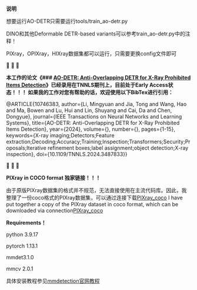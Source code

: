 **说明**

想要运行AO-DETR只需要运行tools/train_ao-detr.py

DINO和其他Deformable DETR-based variants可以参考train_ao-detr.py中的注释！

PIXray，OPIXray，HIXray数据集都可以运行，只需要更换config文件即可

🎉️ 🎉️ 🎉️

**本工作的论文《### [AO-DETR: Anti-Overlapping DETR for X-Ray Prohibited Items Detection](https://ieeexplore.ieee.org/document/10746383/)》已经录用在TNNLS期刊上，目前处于Early Access状态！！！
如果我的工作对您有帮助的话，欢迎使用以下BibTex进行引用：**

@ARTICLE{10746383,
author={Li, Mingyuan and Jia, Tong and Wang, Hao and Ma, Bowen and Lu, Hui and Lin, Shuyang and Cai, Da and Chen, Dongyue},
journal={IEEE Transactions on Neural Networks and Learning Systems},
title={AO-DETR: Anti-Overlapping DETR for X-Ray Prohibited Items Detection},
year={2024},
volume={},
number={},
pages={1-15},
keywords={X-ray imaging;Detectors;Feature extraction;Decoding;Accuracy;Training;Inspection;Transformers;Security;Proposals;Iterative refinement boxes;label assignment;object detection;X-ray inspection},
doi={10.1109/TNNLS.2024.3487833}}

🚀️ 🚀️ 🚀️

**PIXray in COCO format 独家链接！！！**

由于原版PIXray数据集的格式并不规范，无法直接使用在主流代码库。因此，我整理了一份coco格式的PIXray数据集，可以通过连接下载[PIXray_coco](https://drive.google.com/drive/folders/1jkLaB1YVMaxDZ6Qv84ad5zHIXd80thAr?usp=sharing)
I have put together a copy of the PIXray dataset in coco format, which can be downloaded via connection[PIXray_coco](https://drive.google.com/drive/folders/1jkLaB1YVMaxDZ6Qv84ad5zHIXd80thAr?usp=sharing)

**Requirements！**

python 3.9.17

pytorch 1.13.1

mmdet3.1.0

mmcv 2.0.1

具体安装教程参见[mmdetection官网教程](https://mmdetection.readthedocs.io/en/v3.1.0/get_started.html)

